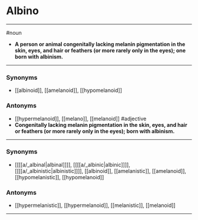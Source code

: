 # Albino
---
#noun
- **A person or animal congenitally lacking melanin pigmentation in the skin, eyes, and hair or feathers (or more rarely only in the eyes); one born with albinism.**
---
### Synonyms
- [[albinoid]], [[amelanoid]], [[hypomelanoid]]
### Antonyms
- [[hypermelanoid]], [[melano]], [[melanoid]]
#adjective
- **Congenitally lacking melanin pigmentation in the skin, eyes, and hair or feathers (or more rarely only in the eyes); born with albinism.**
---
### Synonyms
- [[[[a/_albinal|albinal]]]], [[[[a/_albinic|albinic]]]], [[[[a/_albinistic|albinistic]]]], [[albinoid]], [[amelanistic]], [[amelanoid]], [[hypomelanistic]], [[hypomelanoid]]
### Antonyms
- [[hypermelanistic]], [[hypermelanoid]], [[melanistic]], [[melanoid]]
---
